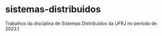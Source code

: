 # sistemas-distribuidos
Trabalhos da disciplina de Sistemas Distribuídos da UFRJ no período de 2023.1
